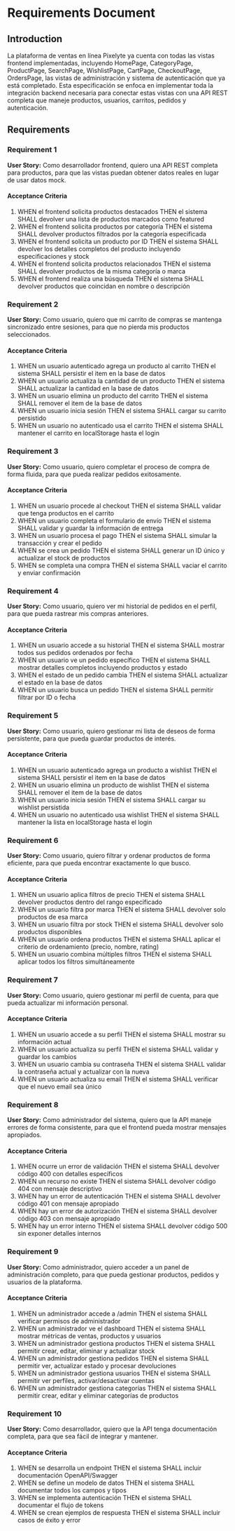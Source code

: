 # Requirements Document

## Introduction

La plataforma de ventas en línea Pixelyte ya cuenta con todas las vistas frontend implementadas, incluyendo HomePage, CategoryPage, ProductPage, SearchPage, WishlistPage, CartPage, CheckoutPage, OrdersPage, las vistas de administración y sistema de autenticación que ya está completado. Esta especificación se enfoca en implementar toda la integración backend necesaria para conectar estas vistas con una API REST completa que maneje productos, usuarios, carritos, pedidos y autenticación.

## Requirements

### Requirement 1

**User Story:** Como desarrollador frontend, quiero una API REST completa para productos, para que las vistas puedan obtener datos reales en lugar de usar datos mock.

#### Acceptance Criteria

1. WHEN el frontend solicita productos destacados THEN el sistema SHALL devolver una lista de productos marcados como featured
2. WHEN el frontend solicita productos por categoría THEN el sistema SHALL devolver productos filtrados por la categoría especificada
3. WHEN el frontend solicita un producto por ID THEN el sistema SHALL devolver los detalles completos del producto incluyendo especificaciones y stock
4. WHEN el frontend solicita productos relacionados THEN el sistema SHALL devolver productos de la misma categoría o marca
5. WHEN el frontend realiza una búsqueda THEN el sistema SHALL devolver productos que coincidan en nombre o descripción

### Requirement 2

**User Story:** Como usuario, quiero que mi carrito de compras se mantenga sincronizado entre sesiones, para que no pierda mis productos seleccionados.

#### Acceptance Criteria

1. WHEN un usuario autenticado agrega un producto al carrito THEN el sistema SHALL persistir el item en la base de datos
2. WHEN un usuario actualiza la cantidad de un producto THEN el sistema SHALL actualizar la cantidad en la base de datos
3. WHEN un usuario elimina un producto del carrito THEN el sistema SHALL remover el item de la base de datos
4. WHEN un usuario inicia sesión THEN el sistema SHALL cargar su carrito persistido
5. WHEN un usuario no autenticado usa el carrito THEN el sistema SHALL mantener el carrito en localStorage hasta el login

### Requirement 3

**User Story:** Como usuario, quiero completar el proceso de compra de forma fluida, para que pueda realizar pedidos exitosamente.

#### Acceptance Criteria

1. WHEN un usuario procede al checkout THEN el sistema SHALL validar que tenga productos en el carrito
2. WHEN un usuario completa el formulario de envío THEN el sistema SHALL validar y guardar la información de entrega
3. WHEN un usuario procesa el pago THEN el sistema SHALL simular la transacción y crear el pedido
4. WHEN se crea un pedido THEN el sistema SHALL generar un ID único y actualizar el stock de productos
5. WHEN se completa una compra THEN el sistema SHALL vaciar el carrito y enviar confirmación

### Requirement 4

**User Story:** Como usuario, quiero ver mi historial de pedidos en el perfil, para que pueda rastrear mis compras anteriores.

#### Acceptance Criteria

1. WHEN un usuario accede a su historial THEN el sistema SHALL mostrar todos sus pedidos ordenados por fecha
2. WHEN un usuario ve un pedido específico THEN el sistema SHALL mostrar detalles completos incluyendo productos y estado
3. WHEN el estado de un pedido cambia THEN el sistema SHALL actualizar el estado en la base de datos
4. WHEN un usuario busca un pedido THEN el sistema SHALL permitir filtrar por ID o fecha

### Requirement 5

**User Story:** Como usuario, quiero gestionar mi lista de deseos de forma persistente, para que pueda guardar productos de interés.

#### Acceptance Criteria

1. WHEN un usuario autenticado agrega un producto a wishlist THEN el sistema SHALL persistir el item en la base de datos
2. WHEN un usuario elimina un producto de wishlist THEN el sistema SHALL remover el item de la base de datos
3. WHEN un usuario inicia sesión THEN el sistema SHALL cargar su wishlist persistida
4. WHEN un usuario no autenticado usa wishlist THEN el sistema SHALL mantener la lista en localStorage hasta el login

### Requirement 6

**User Story:** Como usuario, quiero filtrar y ordenar productos de forma eficiente, para que pueda encontrar exactamente lo que busco.

#### Acceptance Criteria

1. WHEN un usuario aplica filtros de precio THEN el sistema SHALL devolver productos dentro del rango especificado
2. WHEN un usuario filtra por marca THEN el sistema SHALL devolver solo productos de esa marca
3. WHEN un usuario filtra por stock THEN el sistema SHALL devolver solo productos disponibles
4. WHEN un usuario ordena productos THEN el sistema SHALL aplicar el criterio de ordenamiento (precio, nombre, rating)
5. WHEN un usuario combina múltiples filtros THEN el sistema SHALL aplicar todos los filtros simultáneamente

### Requirement 7

**User Story:** Como usuario, quiero gestionar mi perfil de cuenta, para que pueda actualizar mi información personal.

#### Acceptance Criteria

1. WHEN un usuario accede a su perfil THEN el sistema SHALL mostrar su información actual
2. WHEN un usuario actualiza su perfil THEN el sistema SHALL validar y guardar los cambios
3. WHEN un usuario cambia su contraseña THEN el sistema SHALL validar la contraseña actual y actualizar con la nueva
4. WHEN un usuario actualiza su email THEN el sistema SHALL verificar que el nuevo email sea único

### Requirement 8

**User Story:** Como administrador del sistema, quiero que la API maneje errores de forma consistente, para que el frontend pueda mostrar mensajes apropiados.

#### Acceptance Criteria

1. WHEN ocurre un error de validación THEN el sistema SHALL devolver código 400 con detalles específicos
2. WHEN un recurso no existe THEN el sistema SHALL devolver código 404 con mensaje descriptivo
3. WHEN hay un error de autenticación THEN el sistema SHALL devolver código 401 con mensaje apropiado
4. WHEN hay un error de autorización THEN el sistema SHALL devolver código 403 con mensaje apropiado
5. WHEN hay un error interno THEN el sistema SHALL devolver código 500 sin exponer detalles internos

### Requirement 9

**User Story:** Como administrador, quiero acceder a un panel de administración completo, para que pueda gestionar productos, pedidos y usuarios de la plataforma.

#### Acceptance Criteria

1. WHEN un administrador accede a /admin THEN el sistema SHALL verificar permisos de administrador
2. WHEN un administrador ve el dashboard THEN el sistema SHALL mostrar métricas de ventas, productos y usuarios
3. WHEN un administrador gestiona productos THEN el sistema SHALL permitir crear, editar, eliminar y actualizar stock
4. WHEN un administrador gestiona pedidos THEN el sistema SHALL permitir ver, actualizar estado y procesar devoluciones
5. WHEN un administrador gestiona usuarios THEN el sistema SHALL permitir ver perfiles, activar/desactivar cuentas
6. WHEN un administrador gestiona categorías THEN el sistema SHALL permitir crear, editar y eliminar categorías de productos

### Requirement 10

**User Story:** Como desarrollador, quiero que la API tenga documentación completa, para que sea fácil de integrar y mantener.

#### Acceptance Criteria

1. WHEN se desarrolla un endpoint THEN el sistema SHALL incluir documentación OpenAPI/Swagger
2. WHEN se define un modelo de datos THEN el sistema SHALL documentar todos los campos y tipos
3. WHEN se implementa autenticación THEN el sistema SHALL documentar el flujo de tokens
4. WHEN se crean ejemplos de respuesta THEN el sistema SHALL incluir casos de éxito y error
